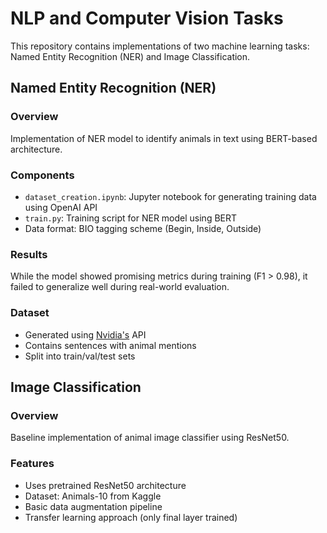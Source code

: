 # NLP and Computer Vision Tasks

This repository contains implementations of two machine learning tasks: Named Entity Recognition (NER) and Image Classification.

## Named Entity Recognition (NER)

### Overview

Implementation of NER model to identify animals in text using BERT-based architecture.

### Components

- `dataset_creation.ipynb`: Jupyter notebook for generating training data using OpenAI API
- `train.py`: Training script for NER model using BERT
- Data format: BIO tagging scheme (Begin, Inside, Outside)

### Results

While the model showed promising metrics during training (F1 > 0.98), it failed to generalize well during real-world evaluation.

### Dataset

- Generated using [Nvidia&#39;s](https://build.nvidia.com/nvidia/llama-3_1-nemotron-70b-instruct) API
- Contains sentences with animal mentions
- Split into train/val/test sets

## Image Classification

### Overview

Baseline implementation of animal image classifier using ResNet50.

### Features

- Uses pretrained ResNet50 architecture
- Dataset: Animals-10 from Kaggle
- Basic data augmentation pipeline
- Transfer learning approach (only final layer trained)

